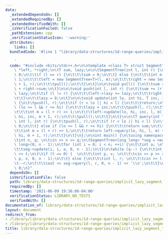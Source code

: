 ```yaml
---
data:
  _extendedDependsOn: []
  _extendedRequiredBy: []
  _extendedVerifiedWith: []
  _isVerificationFailed: false
  _pathExtension: cpp
  _verificationStatusIcon: ':warning:'
  attributes:
    links: []
  bundledCode: '#line 1 "library/data-structures/1d-range-queries/implicit_lazy_segment_tree.cpp"

    '
  code: "#include <bits/stdc++.h>\n\ntemplate <class T> struct SegmentTree {\n\tSegmentTree<T>\
    \ *left, *right;\n\tT sum, lazy;\n\n\tSegmentTree(int l, int r) {\n\t\tlazy =\
    \ 0;\n\t\tif (l == r) {\n\t\t\tsum = 0;\n\t\t} else {\n\t\t\tint m = (l + r) >>\
    \ 1;\n\t\t\tleft = new SegmentTree<T>(l, m);\n\t\t\tright = new SegmentTree<T>(m\
    \ + 1, r);\n\t\t\tpull();\n\t\t}\n\t}\n\n\tvoid pull() {\n\t\tsum = left->sum\
    \ + right->sum;\n\t}\n\n\tvoid push(int l, int r) {\n\t\tsum += (r - l + 1) *\
    \ lazy;\n\t\tif (l != r) {\n\t\t\tleft->lazy += lazy;\n\t\t\tright->lazy += lazy;\n\
    \t\t}\n\t\tlazy = 0;\n\t}\n\n\tvoid update(int lo, int hi, T inc, int l, int r)\
    \ {\n\t\tpush(l, r);\n\t\tif (r < lo || hi < l) {\n\t\t\treturn;\n\t\t} else if\
    \ (lo <= l && r <= hi) {\n\t\t\tlazy = inc;\n\t\t\tpush(l, r);\n\t\t} else {\n\
    \t\t\tint m = (l + r) >> 1;\n\t\t\tleft->update(lo, hi, inc, l, m);\n\t\t\tright->update(lo,\
    \ hi, inc, m + 1, r);\n\t\t\tpull();\n\t\t}\n\t}\n\n\tT query(int lo, int hi,\
    \ int l, int r) {\n\t\tpush(l, r);\n\t\tif (r < lo || hi < l) {\n\t\t\treturn\
    \ 0;\n\t\t} else if (lo <= l && r <= hi) {\n\t\t\treturn sum;\n\t\t} else {\n\t\
    \t\tint m = (l + r) >> 1;\n\t\t\treturn left->query(lo, hi, l, m) + right->query(lo,\
    \ hi, m + 1, r);\n\t\t}\n\t}\n};\n\nint main() {\n\tusing namespace std;\n\tcin.tie(0)->sync_with_stdio(0);\n\
    \tint n, q; \n\tcin >> n >> q;\n\tSegmentTree<long long> *seg = new SegmentTree<long\
    \ long>(0, n - 1);\n\tfor (int i = 0; i < n; ++i) {\n\t\tint a; \n\t\tcin >> a;\n\
    \t\tseg->update(i, i, a, 0, n - 1);\n\t}\n\twhile (q--) {\n\t\tint t;\n\t\tcin\
    \ >> t;\n\t\tif (t == 0) {  \n\t\t\tint p, x; \n\t\t\tcin >> p >> x;\n\t\t\tseg->update(p,\
    \ p, x, 0, n - 1);\n\t\t} else {\n\t\t\tint l, r; \n\t\t\tcin >> l >> r;\n\t\t\
    \t--r;\n\t\t\tcout << seg->query(l, r, 0, n - 1) << '\\n';\n\t\t}\n\t}\n\treturn\
    \ 0;\n}"
  dependsOn: []
  isVerificationFile: false
  path: library/data-structures/1d-range-queries/implicit_lazy_segment_tree.cpp
  requiredBy: []
  timestamp: '2021-06-09 19:36:06-04:00'
  verificationStatus: LIBRARY_NO_TESTS
  verifiedWith: []
documentation_of: library/data-structures/1d-range-queries/implicit_lazy_segment_tree.cpp
layout: document
redirect_from:
- /library/library/data-structures/1d-range-queries/implicit_lazy_segment_tree.cpp
- /library/library/data-structures/1d-range-queries/implicit_lazy_segment_tree.cpp.html
title: library/data-structures/1d-range-queries/implicit_lazy_segment_tree.cpp
---
```

